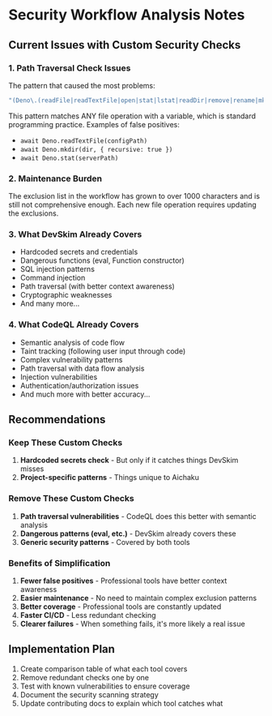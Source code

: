 # Security Workflow Analysis Notes

## Current Issues with Custom Security Checks

### 1. Path Traversal Check Issues

The pattern that caused the most problems:

```bash
"(Deno\.(readFile|readTextFile|open|stat|lstat|readDir|remove|rename|mkdir)|fs\.(readFile|writeFile|readdir|stat|unlink|rename|mkdir))\s*\(\s*[a-zA-Z_$][a-zA-Z0-9_$]*\s*[,)]"
```

This pattern matches ANY file operation with a variable, which is standard
programming practice. Examples of false positives:

- `await Deno.readTextFile(configPath)`
- `await Deno.mkdir(dir, { recursive: true })`
- `await Deno.stat(serverPath)`

### 2. Maintenance Burden

The exclusion list in the workflow has grown to over 1000 characters and is
still not comprehensive enough. Each new file operation requires updating the
exclusions.

### 3. What DevSkim Already Covers

- Hardcoded secrets and credentials
- Dangerous functions (eval, Function constructor)
- SQL injection patterns
- Command injection
- Path traversal (with better context awareness)
- Cryptographic weaknesses
- And many more...

### 4. What CodeQL Already Covers

- Semantic analysis of code flow
- Taint tracking (following user input through code)
- Complex vulnerability patterns
- Path traversal with data flow analysis
- Injection vulnerabilities
- Authentication/authorization issues
- And much more with better accuracy...

## Recommendations

### Keep These Custom Checks

1. **Hardcoded secrets check** - But only if it catches things DevSkim misses
2. **Project-specific patterns** - Things unique to Aichaku

### Remove These Custom Checks

1. **Path traversal vulnerabilities** - CodeQL does this better with semantic
   analysis
2. **Dangerous patterns (eval, etc.)** - DevSkim already covers these
3. **Generic security patterns** - Covered by both tools

### Benefits of Simplification

1. **Fewer false positives** - Professional tools have better context awareness
2. **Easier maintenance** - No need to maintain complex exclusion patterns
3. **Better coverage** - Professional tools are constantly updated
4. **Faster CI/CD** - Less redundant checking
5. **Clearer failures** - When something fails, it's more likely a real issue

## Implementation Plan

1. Create comparison table of what each tool covers
2. Remove redundant checks one by one
3. Test with known vulnerabilities to ensure coverage
4. Document the security scanning strategy
5. Update contributing docs to explain which tool catches what
